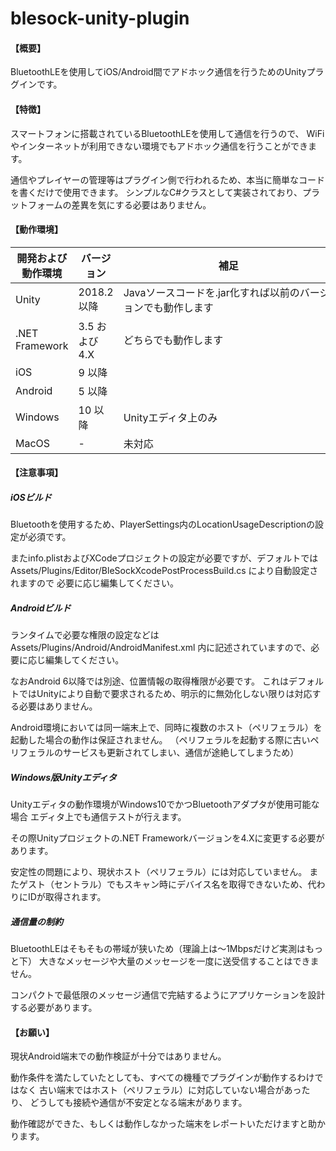 # blesock-unity-plugin
#### 【概要】

BluetoothLEを使用してiOS/Android間でアドホック通信を行うためのUnityプラグインです。

#### 【特徴】

スマートフォンに搭載されているBluetoothLEを使用して通信を行うので、
WiFiやインターネットが利用できない環境でもアドホック通信を行うことができます。

通信やプレイヤーの管理等はプラグイン側で行われるため、本当に簡単なコードを書くだけで使用できます。
シンプルなC#クラスとして実装されており、プラットフォームの差異を気にする必要はありません。

#### 【動作環境】

| 開発および動作環境                        | バージョン     | 補足                                                         |
| ----------------------------------------- | -------------- | ------------------------------------------------------------ |
| Unity                                     | 2018.2 以降    | Javaソースコードを.jar化すれば以前のバージョンでも動作します |
| .NET Framework                            | 3.5 および 4.X | どちらでも動作します　　　　　　　　　　　　　　　　　　　　 |
| iOS                                       | 9 以降         |                                                              |
| Android                                   | 5 以降         |                                                              |
| Windows                                   | 10 以降        | Unityエディタ上のみ                                          |
| MacOS                                     | -              | 未対応                                                       |

#### 【注意事項】

##### iOSビルド

Bluetoothを使用するため、PlayerSettings内のLocationUsageDescriptionの設定が必須です。

またinfo.plistおよびXCodeプロジェクトの設定が必要ですが、デフォルトでは
Assets/Plugins/Editor/BleSockXcodePostProcessBuild.cs により自動設定されますので
必要に応じ編集してください。

##### Androidビルド

ランタイムで必要な権限の設定などは
Assets/Plugins/Android/AndroidManifest.xml 内に記述されていますので、必要に応じ編集してください。

なおAndroid 6以降では別途、位置情報の取得権限が必要です。
これはデフォルトではUnityにより自動で要求されるため、明示的に無効化しない限りは対応する必要はありません。
	
Android環境においては同一端末上で、同時に複数のホスト（ペリフェラル）を起動した場合の動作は保証されません。
（ペリフェラルを起動する際に古いペリフェラルのサービスも更新されてしまい、通信が途絶してしまうため）

##### Windows版Unityエディタ

Unityエディタの動作環境がWindows10でかつBluetoothアダプタが使用可能な場合
エディタ上でも通信テストが行えます。 

その際Unityプロジェクトの.NET Frameworkバージョンを4.Xに変更する必要があります。
	
安定性の問題により、現状ホスト（ペリフェラル）には対応していません。
またゲスト（セントラル）でもスキャン時にデバイス名を取得できないため、代わりにIDが取得されます。
	
##### 通信量の制約

BluetoothLEはそもそもの帯域が狭いため（理論上は～1Mbpsだけど実測はもっと下）
大きなメッセージや大量のメッセージを一度に送受信することはできません。

コンパクトで最低限のメッセージ通信で完結するようにアプリケーションを設計する必要があります。

#### 【お願い】

現状Android端末での動作検証が十分ではありません。

動作条件を満たしていたとしても、すべての機種でプラグインが動作するわけではなく
古い端末ではホスト（ペリフェラル）に対応していない場合があったり、
どうしても接続や通信が不安定となる端末があります。

動作確認ができた、もしくは動作しなかった端末をレポートいただけますと助かります。